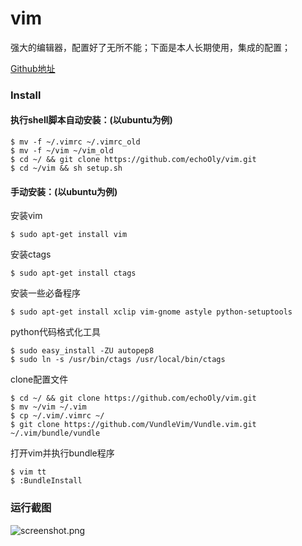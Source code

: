 # vim
强大的编辑器，配置好了无所不能；下面是本人长期使用，集成的配置；

[Github地址](https://github.com/echoOly/vim)

### Install

#### 执行shell脚本自动安装：(以ubuntu为例)

    $ mv -f ~/.vimrc ~/.vimrc_old
    $ mv -f ~/vim ~/vim_old
    $ cd ~/ && git clone https://github.com/echoOly/vim.git
    $ cd ~/vim && sh setup.sh

#### 手动安装：(以ubuntu为例)

安装vim 

    $ sudo apt-get install vim
    
安装ctags

    $ sudo apt-get install ctags
    
安装一些必备程序

    $ sudo apt-get install xclip vim-gnome astyle python-setuptools

python代码格式化工具

    $ sudo easy_install -ZU autopep8
    $ sudo ln -s /usr/bin/ctags /usr/local/bin/ctags
    
clone配置文件

    $ cd ~/ && git clone https://github.com/echoOly/vim.git
    $ mv ~/vim ~/.vim
    $ cp ~/.vim/.vimrc ~/
    $ git clone https://github.com/VundleVim/Vundle.vim.git ~/.vim/bundle/vundle

打开vim并执行bundle程序

    $ vim tt
    $ :BundleInstall

### 运行截图
![screenshot.png](https://echooly.gitbooks.io/mac-linux/content/statics/screenshot.png?raw=true)
